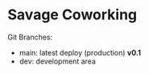 # Savage Coworking

Git Branches:
- main: latest deploy (production) **v0.1**
- dev: development area